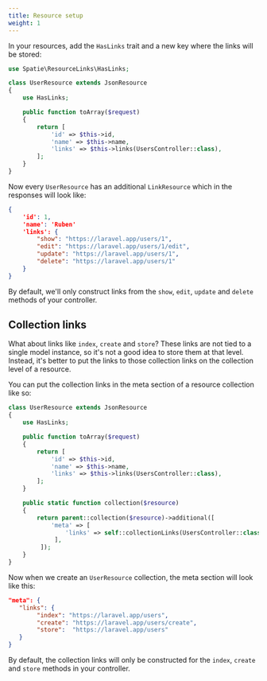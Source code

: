 ```yaml
---
title: Resource setup
weight: 1
---
```


In your resources, add the `HasLinks` trait and a new key where the links will be stored:

``` php
use Spatie\ResourceLinks\HasLinks;

class UserResource extends JsonResource
{
    use HasLinks;

    public function toArray($request)
    {
        return [
            'id' => $this->id,
            'name' => $this->name,
            'links' => $this->links(UsersController::class),
        ];
    }
}

```

Now every `UserResource` has an additional `LinkResource` which in the responses will look like:

``` json
{
    'id': 1,
    'name': 'Ruben'
    'links': {
        "show": "https://laravel.app/users/1",
        "edit": "https://laravel.app/users/1/edit",
        "update": "https://laravel.app/users/1",
        "delete": "https://laravel.app/users/1"
    }
}
```

By default, we'll only construct links from the `show`, `edit`, `update` and `delete` methods of your controller.

## Collection links

What about links like `index`, `create` and `store`? These links are not tied to a single model instance, so it's not a good idea to store them at that level. Instead, it's better to put the links to those collection links on the collection level of a resource.

You can put the collection links in the meta section of a resource collection like so:

``` php
class UserResource extends JsonResource
{
    use HasLinks;

    public function toArray($request)
    {
        return [
            'id' => $this->id,
            'name' => $this->name,
            'links' => $this->links(UsersController::class),
        ];
    }

    public static function collection($resource)
    {
        return parent::collection($resource)->additional([
            'meta' => [
                'links' => self::collectionLinks(UsersController::class)
             ],
         ]);
    }
}
```

Now when we create an `UserResource` collection, the meta section will look like this:

``` json
"meta": {
   "links": {
        "index": "https://laravel.app/users",
        "create": "https://laravel.app/users/create",
        "store":  "https://laravel.app/users"
   }
}
```

By default, the collection links will only be constructed for the `index`, `create` and `store` methods in your controller.
